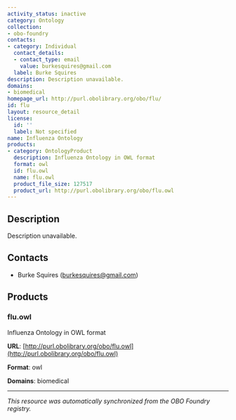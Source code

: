 ```yaml
---
activity_status: inactive
category: Ontology
collection:
- obo-foundry
contacts:
- category: Individual
  contact_details:
  - contact_type: email
    value: burkesquires@gmail.com
  label: Burke Squires
description: Description unavailable.
domains:
- biomedical
homepage_url: http://purl.obolibrary.org/obo/flu/
id: flu
layout: resource_detail
license:
  id: ''
  label: Not specified
name: Influenza Ontology
products:
- category: OntologyProduct
  description: Influenza Ontology in OWL format
  format: owl
  id: flu.owl
  name: flu.owl
  product_file_size: 127517
  product_url: http://purl.obolibrary.org/obo/flu.owl
---
```

## Description

Description unavailable.

## Contacts

- Burke Squires (burkesquires@gmail.com)

## Products

### flu.owl

Influenza Ontology in OWL format

**URL**: [http://purl.obolibrary.org/obo/flu.owl](http://purl.obolibrary.org/obo/flu.owl)

**Format**: owl

**Domains**: biomedical

---

*This resource was automatically synchronized from the OBO Foundry registry.*